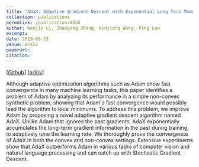 ```yaml
---
title: "AdaX: Adaptive Gradient Descent with Exponential Long Term Memory"
collection: publications
permalink: /publication/AdaX
author: Wenjie Li, Zhaoyang Zhang, Xinjiang Wang, Ping Luo
excerpt: 
date: 2019-09-25
venue: arXiv
paperurl:
citation:
---
```

[[Github](https://github.com/WilliamLwj/AdaX)] [[arXiv]()]

Although adaptive optimization algorithms such as Adam show fast convergence in many machine learning tasks, this paper identifies a problem of Adam by analyzing its performance in a simple non-convex synthetic problem, showing that Adam's fast convergence would possibly lead the algorithm to local minimums. To address this problem, we improve Adam by proposing a novel adaptive gradient descent algorithm named AdaX. Unlike Adam that ignores the past gradients, AdaX exponentially accumulates the long-term gradient information in the past during training, to adaptively tune the learning rate. We thoroughly prove the convergence of AdaX in both the convex and non-convex settings. Extensive experiments show that AdaX outperforms Adam in various tasks of computer vision and natural language processing and can catch up with Stochastic Gradient Descent.

